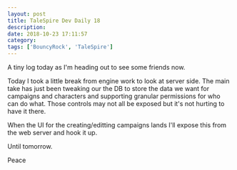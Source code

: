 ```yaml
---
layout: post
title: TaleSpire Dev Daily 18
description:
date: 2018-10-23 17:11:57
category:
tags: ['BouncyRock', 'TaleSpire']
---
```


A tiny log today as I'm heading out to see some friends now. 

Today I took a little break from engine work to look at server side. The main take has just been tweaking our the DB to store the data we want for campaigns and characters and supporting granular permissions for who can do what. Those controls may not all be exposed but it's not hurting to have it there.

When the UI for the creating/editting campaigns lands I'll expose this from the web server and hook it up.

Until tomorrow. 

Peace
